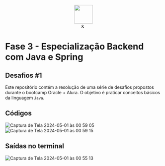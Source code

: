 <p align="center"><img src="https://github.com/quasiEvil/ONE-DesafiosJava01/assets/140989367/629c3fbc-8343-4218-9383-cae3a8a329c1" height="60">
<br>
<img src="https://github.com/quasiEvil/ONE-DesafiosJava01/assets/140989367/ad683805-6a3c-4eb0-aee6-6c611b9d5340" height="10"> & <img src="https://github.com/quasiEvil/ONE-DesafiosJava01/assets/140989367/df751b45-3b7f-4297-a3c2-08d983be89b6" height="15">
</p>

# Fase 3 - Especialização Backend com Java e Spring

## Desafios #1
Este repositório contém a resolução de uma série de desafios propostos durante o bootcamp Oracle + Alura. O objetivo é praticar conceitos básicos da linguagem `Java`.

## Códigos
![Captura de Tela 2024-05-01 às 00 59 05](https://github.com/quasiEvil/ONE-DesafiosJava01/assets/140989367/00edd4a3-11ac-47a3-8a96-842e06eb4113)
![Captura de Tela 2024-05-01 às 00 59 15](https://github.com/quasiEvil/ONE-DesafiosJava01/assets/140989367/fa972186-103e-4f3a-ab20-769f3a6a4c5a)

## Saídas no terminal
![Captura de Tela 2024-05-01 às 00 55 13](https://github.com/quasiEvil/ONE-DesafiosJava01/assets/140989367/9b240a7a-8427-4924-a7f0-b8b6eede518b)
